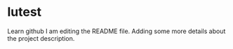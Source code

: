 # lutest
Learn github
I am editing the README file. Adding some more details about the project description.
